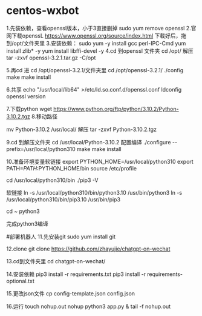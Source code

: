 # centos-wxbot
1.先装依赖，查看openssl版本，小于3直接删掉 sudo yum remove openssl
2.官网下载openssL  https://www.openssl.org/source/index.html
下载好后，拖到/opt/文件夹里
3.安装依赖：
sudo yum -y install gcc perl-IPC-Cmd
yum install zlib* -y
yum install libffi-devel -y
4.cd 到openssl 文件夹
cd /opt/
解压
tar -zxvf openssl-3.2.1.tar.gz -C/opt

5.再cd 进   cd /opt/openssl-3.2.1/文件夹里
cd /opt/openssl-3.2.1/
./config
make
make install

6.共享
echo "/usr/local/lib64" >/etc/ld.so.conf.d/openssl.conf
ldconfig
openssl version

7.下载python
wget https://www.python.org/ftp/python/3.10.2/Python-3.10.2.tgz
8.移动路径

mv Python-3.10.2 /usr/local/
解压
tar -zxvf Python-3.10.2.tgz

9.cd 到解压文件夹
cd /usr/local/Python-3.10.2
配置编译
./configure --prefix=/usr/local/python310
make
make install

10.准备环境变量软链接
export PYTHON_HOME=/usr/local/python310
export PATH=$PATH:$PYTHON_HOME/bin
source /etc/profile

cd /usr/local/python310/bin
./pip3 -V

软链接
ln -s /usr/local/python310/bin/python3.10  /usr/bin/python3
ln -s /usr/local/python310/bin/pip3.10  /usr/bin/pip3

cd ~
python3

完成python3编译

#部署机器人
11.先安装git
sudo yum install git

12.clone
git clone https://github.com/zhayujie/chatgpt-on-wechat

13.cd到文件夹里
cd chatgpt-on-wechat/

14.安装依赖
pip3 install -r requirements.txt
pip3 install -r requirements-optional.txt

15.更改json文件
cp config-template.json config.json

16.运行
touch nohup.out
nohup python3 app.py & tail -f nohup.out
